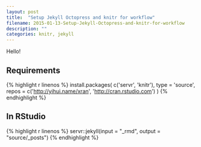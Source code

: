 ```yaml
---
layout: post
title:  "Setup Jekyll Octopress and knitr for workflow"
filename: 2015-01-13-Setup-Jekyll-Octopress-and-knitr-for-workflow
description: ""
categories: knitr, jekyll
---
```


Hello!

## Requirements

{% highlight r linenos %}
install.packages(
  c('servr', 'knitr'),
  type = 'source',
  repos = c('http://yihui.name/xran', 'http://cran.rstudio.com')
)
{% endhighlight %}

## In RStudio

{% highlight r linenos %}
servr::jekyll(input = "_rmd", output = "source/_posts")
{% endhighlight %}

